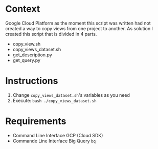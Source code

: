 # Context

Google Cloud Platform as the moment this script was written had not created a way to copy views from one project to another. As solution I created this script that is divided in 4 parts.

- copy_view.sh
- copy_views_dataset.sh
- get_description.py
- get_query.py

# Instructions

1. Change `copy_views_dataset.sh`'s variables as you need
2. Execute: `bash ./copy_views_dataset.sh`

# Requirements

* Command Line Interface GCP (Cloud SDK)
* Commande Line Interface Big Query `bq`
